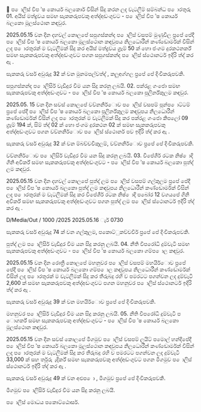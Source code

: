  ප ොලිස් විප ්ෂ කොර්ය බලකොර් විසින් සිදු කරන ලද වැටලීම් සම්බන්ධ ප ොරතුරු 01. අයිස් මත්ද්‍රවය සමඟ සැකකරුපවකු අත්ද්‍අඩංගුවට - ප ොලිස් විප ්ෂ කොර්ය බලකො මූලස්ථොන කඳවුර.

2025.05.15 වන දින දහවල් කොලපේ සපුගස්කන්ද ප ොලිස් වසපම් මුණුවිල ප්‍රපේ පේදී ප ොලිස් විප ්ෂ කොර්ය බලකො මූලස්ථොන කඳවුපය නිලධොරීන් කණ්ඩොර්මක් විසින් ලද ප ොරතුරක් ම වැටලීමක් සිදු කර අයිස් මත්ද්‍රවය ග්‍රෑම් 50 ක් හො ජංගම දුරකථනර්ක් සමඟ සැකකරුපවකු අත්ද්‍අඩංගුවට පගන සපුගස්කන්ද ප ොලිස් ස්ථොනර්ට ඉදිරි ත්ද්‍ කර ඇ .

සැකකරු වර්ස අවුරුදු 32 ක් වන මුනමපල්වත්ද්‍ , කලුඅග්ගල ප්‍රපේ පේ දිංචිකරුපවකි.

සපුගස්කන්ද ප ොලිසිර් වැඩිදුර විම යන සිදු කරනු ලබයි. 02. පක්රළ ගංජො සමඟ සැකකරුපවකු අත්ද්‍අඩංගුවට - ප ොලිස් විප ්ෂ කොර්ය බලකො පුලිර්න්කුලම කඳවුර.

2025.05. 15 වන දින සවස් කොලපේ වව්නනිර්ොව ප ොලිස් වසපම් පූන්ප ොට්ටම් ප්‍රපේ පේදී ප ොලිස් විප ්ෂ කොර්ය බලකො පුලිර්න්කුලම කඳවුපය නිලධොරීන් කණ්ඩොර්මක් විසින් ලද ප ොරතුරක් ම වැටලීමක් සිදු කර පක්රළ ගංජො කිපලෝ 09 ග්‍රෑම් 194 ක්, සිම් ත්ද්‍ 02 ක් හො ජංගම දුරකථන 02 ක් සමඟ සැකකරුපවකු අත්ද්‍අඩංගුවට පගන වව්නනිර්ොව ප ොලිස් ස්ථොනර් පව ඉදිරි ත්ද්‍ කර ඇ .

සැකකරු වර්ස අවුරුදු 32 ක් වන ම්බච්චචිකුලම්, වව්නනිර්ොව ප්‍රපේ පේ දිංචිකරුපවකි.

වව්නනිර්ොව ප ොලිසිර් වැඩිදුර විම යන සිදු කරනු ලබයි. 03. විපේශීර් රටක නිෂ් ොදි ගිනි අවිර්ක් සමඟ සැකකරුපවකු අත්ද්‍අඩංගුවට - ප ොලිස් විප ්ෂ කොර්ය බලකො පුත්ද්‍ ලම කඳවුර.

2025.05.15 වන දින දහවල් කොලපේ පුත්ද්‍ ලම ප ොලිස් වසපම් ගල්කුලම ප්‍රපේ පේදී ප ොලිස් විප ්ෂ කොර්ය බලකො පුත්ද්‍ ලම කඳවුපය නිලධොරීන් කණ්ඩොර්මක් විසින් ලද ප ොරතුරක් ම වැටලීමක් සිදු කර විපේශීර් රටක නිෂ් ොදි පබෝර 12 වගයපේ ගිනි අවිර්ක් සමඟ සැකකරුපවකු අත්ද්‍අඩංගුවට පගන පුත්ද්‍ ලම ප ොලිස් ස්ථොනර්ට ඉදිරි ත්ද්‍ කර ඇ .

D/Media/Out / 1000 /2025 2025.05.16 ැර් 0730

සැකකරු වර්ස අවුරුදු 74 ක් වන ගල්කුලම, පකොට්ුකච්චචිර් ප්‍රපේ පේ දිංචිකරුපවකි.

පුත්ද්‍ ලම ප ොලිසිර් වැඩිදුර විම යන සිදු කරනු ලබයි. 04. නීති විපරෝධි දුම්වැටි සමඟ සැකකරුපවකු අත්ද්‍අඩංගුවට - ප ොලිස් විප ්ෂ කොර්ය බලකො ගම්ප ොල කඳවුර.

2025.05.15 වන දින රොත්‍රී කොලපේ මහනුවර ප ොලිස් වසපම් මහයිර්ොව ප්‍රපේ පේදී ප ොලිස් විප ්ෂ කොර්ය බලකො ගම්ප ොල කඳවුපය නිලධොරීන් කණ්ඩොර්මක් විසින් ලද ප ොරතුරක් ම වැටලීමක් සිදු කර තීරුබදු රහි ව පමරටට පගන්වන ලද දුම්වැටි 2,600 ක් සමඟ සැකකරුපවකු අත්ද්‍අඩංගුවට පගන මහනුවර ප ොලිස් ස්ථොනර්ට ඉදිරි ත්ද්‍ කර ඇ .

සැකකරු වර්ස අවුරුදු 39 ක් වන මහයිර්ොව ප්‍රපේ පේ දිංචිකරුපවකි.

මහනුවර ප ොලිසිර් වැඩිදුර විම යන සිදු කරනු ලබයි. 05. නීති විපරෝධි දුම්වැටි ප ොගර්ක් සමඟ සැකකරුපවකු අත්ද්‍අඩංගුවට - ප ොලිස් විප ්ෂ කොර්ය බලකො මූලස්ථොන කඳවුර.

2025.05.15 වන දින සවස් කොලපේ මීගමුව ප ොලිස් වසපම් ලයිට් පමොල් හන්දිපේදී ප ොලිස් විප ්ෂ කොර්ය බලකො මූලස්ථොන කඳවුපය නිලධොරීන් කණ්ඩොර්මක් විසින් ලද ප ොරතුරක් ම වැටලීමක් සිදු කර තීරුබදු රහි ව පමරටට පගන්වන ලද දුම්වැටි 33,000 ක් සහ ර්තුරු ැදිර්ක් සමඟ සැකකරුපවකු අත්ද්‍අඩංගුවට පගන මීගමුව ප ොලිස් ස්ථොනර්ට ඉදිරි ත්ද්‍ කර ඇ .

සැකකරු වර්ස අවුරුදු 49 ක් වන අළුප ො , මීගමුව ප්‍රපේ පේ දිංචිකරුපවකි.

මීගමුව ප ොලිසිර් වැඩිදුර විම යන සිදු කරනු ලබයි.

ප ොලිස් මොධය පකොට්ඨොසර්.